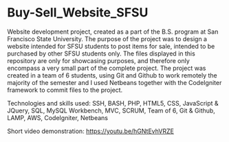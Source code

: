 # Buy-Sell_Website_SFSU
Website development project, created as a part of the B.S. program at San Francisco State University. The purpose of the project was to design a website intended for SFSU students to post items for sale, intended to be purchased by other SFSU students only. The files displayed in this repository are only for showcasing purposes, and therefore only encompass a very small part of the complete project. 
The project was created in a team of 6 students, using Git and Github to work remotely the majority of the semester and I used Netbeans together with the CodeIgniter framework to commit files to the project. 

Technologies and skills used: SSH, BASH, PHP, HTML5, CSS, JavaScript & JQuery, SQL, MySQL Workbench, MVC, SCRUM, Team of 6, Git & Github, LAMP, AWS, CodeIgniter, Netbeans

Short video demonstration: https://youtu.be/hGNtEvhVRZE
